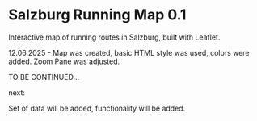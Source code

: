 # Salzburg Running Map 0.1
Interactive map of running routes in Salzburg, built with Leaflet.

12.06.2025 - Map was created, basic HTML style was used, colors were added. Zoom Pane was adjusted.

TO BE CONTINUED...

next:

Set of data will be added, functionality will be added. 

